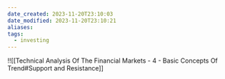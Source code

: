 ```yaml
---
date_created: 2023-11-20T23:10:03
date_modified: 2023-11-20T23:10:21
aliases: 
tags:
  - investing
---
```

!![[Technical Analysis Of The Financial Markets - 4 - Basic Concepts Of Trend#Support and Resistance]]